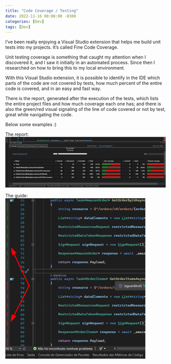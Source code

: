 ```yaml
---
title: "Code Coverage / Testing"
date: 2022-11-16 00:00:00 -0300
categories: [Dev]
tags: [Dev]
---
```


I’ve been really enjoying a Visual Studio extension that helps me build unit tests into my projects. It’s called Fine Code Coverage.

Unit testing coverage is something that caught my attention when I discovered it, and I saw it initially in an automated process. Since then I researched on how to bring this to my local environment.

With this Visual Studio extension, it is possible to identify in the IDE which parts of the code are not covered by tests, how much percent of the entire code is covered, and in an easy and fast way.

There is the report, generated after the execution of the tests, which lists the entire project files and how much coverage each one has; and there is also the green/red visual signaling of the line of code covered or not by test, great while navigating the code.

Below some examples :)

The report:
![The Report](/assets/report_code_coverage.png "Report")


The guide:
![The Guide](/assets/guide_code_coverage.png "Guide")

